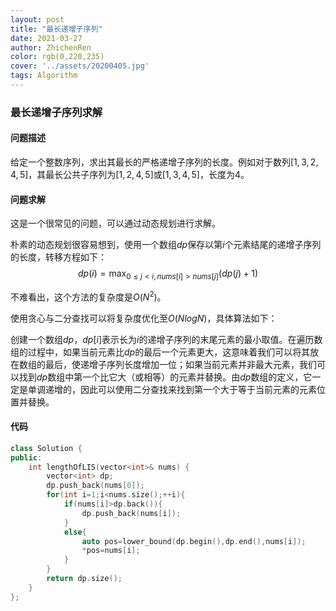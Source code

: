 ```yaml
---
layout: post
title: "最长递增子序列"
date: 2021-03-27
author: ZhichenRen
color: rgb(0,220,235)
cover: '../assets/20200405.jpg'
tags: Algorithm
---
```


### 最长递增子序列求解

#### 问题描述
给定一个整数序列，求出其最长的严格递增子序列的长度。例如对于数列$[1,3,2,4,5]$，其最长公共子序列为$[1,2,4,5]$或$[1,3,4,5]$，长度为4。

#### 问题求解
这是一个很常见的问题，可以通过动态规划进行求解。

朴素的动态规划很容易想到，使用一个数组$dp$保存以第$i$个元素结尾的递增子序列的长度，转移方程如下：
$$dp(i)=\max_{0\le j<i, nums[i]>nums[j]}(dp(j)+1)$$

不难看出，这个方法的复杂度是$O(N^2)$。

使用贪心与二分查找可以将复杂度优化至$O(NlogN)$，具体算法如下：

创建一个数组$dp$，$dp[i]$表示长为$i$的递增子序列的末尾元素的最小取值。在遍历数组的过程中，如果当前元素比$dp$的最后一个元素更大，这意味着我们可以将其放在数组的最后，使递增子序列长度增加一位；如果当前元素并非最大元素，我们可以找到$dp$数组中第一个比它大（或相等）的元素并替换。由$dp$数组的定义，它一定是单调递增的，因此可以使用二分查找来找到第一个大于等于当前元素的元素位置并替换。

#### 代码
``` c++
class Solution {
public:
    int lengthOfLIS(vector<int>& nums) {
        vector<int> dp;
        dp.push_back(nums[0]);
        for(int i=1;i<nums.size();++i){
            if(nums[i]>dp.back()){
                dp.push_back(nums[i]);
            }
            else{
                auto pos=lower_bound(dp.begin(),dp.end(),nums[i]);
                *pos=nums[i];
            }
        }
        return dp.size();
    }
};
```